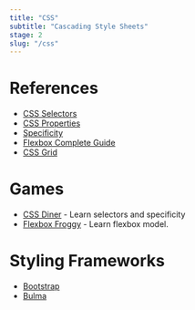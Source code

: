 ```yaml
---
title: "CSS"
subtitle: "Cascading Style Sheets"
stage: 2
slug: "/css"
---
```


# References

- [CSS Selectors](https://developer.mozilla.org/en-US/docs/Web/CSS/CSS_Selectors)
- [CSS Properties](http://web.simmons.edu/~grabiner/comm244/weekthree/css-basic-properties.html)
- [Specificity](https://developer.mozilla.org/en-US/docs/Web/CSS/Specificity)
- [Flexbox Complete Guide](https://css-tricks.com/snippets/css/a-guide-to-flexbox/)
- [CSS Grid](https://css-tricks.com/snippets/css/complete-guide-grid/)

# Games

- [CSS Diner](https://flukeout.github.io/) - Learn selectors and specificity
- [Flexbox Froggy](https://flexboxfroggy.com/) - Learn flexbox model.

# Styling Frameworks

- [Bootstrap](https://getbootstrap.com/)
- [Bulma](https://bulma.io)
